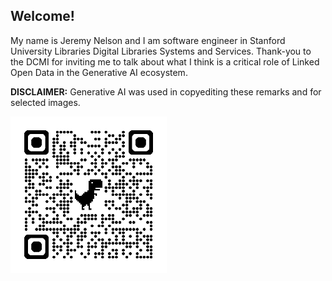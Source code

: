 ## Welcome!
My name is Jeremy Nelson and I am software engineer in Stanford University 
Libraries Digital Libraries Systems and Services. Thank-you to the DCMI for
inviting me to talk about what I think is a critical 
role of Linked Open Data in the Generative AI ecosystem.

**DISCLAIMER:** Generative AI was used in copyediting these remarks and for
selected images.

<img src="static/img/qr-code.png" alt="Presentation QR code" style="width: 250px">
